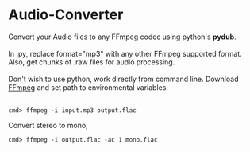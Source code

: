 # Audio-Converter
Convert your Audio files to any FFmpeg codec using python's <b>pydub</b>.
<br /><br />
In .py, replace format="mp3" with any other FFmpeg supported format. Also, get chunks of .raw files for audio processing.
<br /><br />
Don't wish to use python, work directly from command line. Download <a href="https://ffmpeg.zeranoe.com/">FFmpeg</a> and set path to environmental variables.
<br />
<br />
````
cmd> ffmpeg -i input.mp3 output.flac
````
Convert stereo to mono,
<br />
````
cmd> ffmpeg -i output.flac -ac 1 mono.flac

